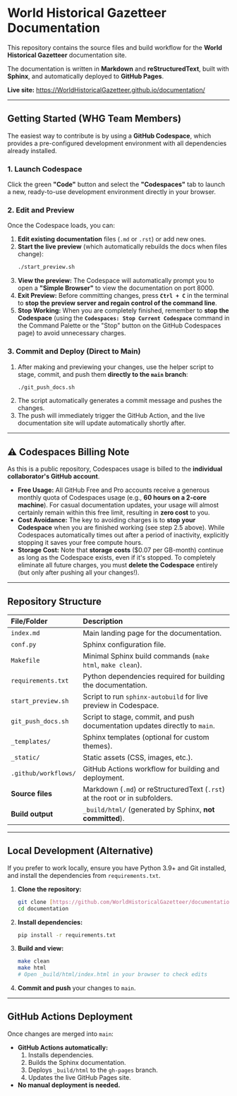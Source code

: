 # World Historical Gazetteer Documentation

This repository contains the source files and build workflow for the **World Historical Gazetteer** documentation site.

The documentation is written in **Markdown** and **reStructuredText**, built with **Sphinx**, and automatically deployed to **GitHub Pages**.

**Live site:** <https://WorldHistoricalGazetteer.github.io/documentation/>

---

## Getting Started (WHG Team Members)

The easiest way to contribute is by using a **GitHub Codespace**, which provides a pre-configured development environment with all dependencies already installed.

### 1. Launch Codespace

Click the green **"Code"** button and select the **"Codespaces"** tab to launch a new, ready-to-use development environment directly in your browser.

### 2. Edit and Preview

Once the Codespace loads, you can:

1.  **Edit existing documentation** files (`.md` or `.rst`) or add new ones.
2.  **Start the live preview** (which automatically rebuilds the docs when files change):
    ```bash
    ./start_preview.sh
    ```
3.  **View the preview:** The Codespace will automatically prompt you to open a **"Simple Browser"** to view the documentation on port 8000.
4.  **Exit Preview:** Before committing changes, press **`Ctrl + C`** in the terminal to **stop the preview server and regain control of the command line**.
5.  **Stop Working:** When you are completely finished, remember to **stop the Codespace** (using the **`Codespaces: Stop Current Codespace`** command in the Command Palette or the "Stop" button on the GitHub Codespaces page) to avoid unnecessary charges.

### 3. Commit and Deploy (Direct to Main)

1.  After making and previewing your changes, use the helper script to stage, commit, and push them **directly to the `main` branch**:
    ```bash
    ./git_push_docs.sh
    ```
2.  The script automatically generates a commit message and pushes the changes.
3.  The push will immediately trigger the GitHub Action, and the live documentation site will update automatically shortly after.

---

## ⚠️ Codespaces Billing Note

As this is a public repository, Codespaces usage is billed to the **individual collaborator's GitHub account**.

* **Free Usage:** All GitHub Free and Pro accounts receive a generous monthly quota of Codespaces usage (e.g., **60 hours on a 2-core machine**). For casual documentation updates, your usage will almost certainly remain within this free limit, resulting in **zero cost** to you.
* **Cost Avoidance:** The key to avoiding charges is to **stop your Codespace** when you are finished working (see step 2.5 above). While Codespaces automatically times out after a period of inactivity, explicitly stopping it saves your free compute hours.
* **Storage Cost:** Note that **storage costs** ($\$0.07$ per GB-month) continue as long as the Codespace exists, even if it's stopped. To completely eliminate all future charges, you must **delete the Codespace** entirely (but only after pushing all your changes!).

---

## Repository Structure

| File/Folder | Description |
| :--- | :--- |
| `index.md` | Main landing page for the documentation. |
| `conf.py` | Sphinx configuration file. |
| `Makefile` | Minimal Sphinx build commands (`make html`, `make clean`). |
| `requirements.txt` | Python dependencies required for building the documentation. |
| `start_preview.sh` | Script to run `sphinx-autobuild` for live preview in Codespace. |
| `git_push_docs.sh` | Script to stage, commit, and push documentation updates directly to `main`. |
| `_templates/` | Sphinx templates (optional for custom themes). |
| `_static/` | Static assets (CSS, images, etc.). |
| `.github/workflows/` | GitHub Actions workflow for building and deployment. |
| **Source files** | Markdown (`.md`) or reStructuredText (`.rst`) at the root or in subfolders. |
| **Build output** | `_build/html/` (generated by Sphinx, **not committed**). |

---

## Local Development (Alternative)

If you prefer to work locally, ensure you have Python 3.9+ and Git installed, and install the dependencies from `requirements.txt`.

1.  **Clone the repository:**
    ```bash
    git clone [https://github.com/WorldHistoricalGazetteer/documentation.git](https://github.com/WorldHistoricalGazetteer/documentation.git)
    cd documentation
    ```
2.  **Install dependencies:**
    ```bash
    pip install -r requirements.txt
    ```
3.  **Build and view:**
    ```bash
    make clean
    make html
    # Open _build/html/index.html in your browser to check edits
    ```
4.  **Commit and push** your changes to `main`.

---

## GitHub Actions Deployment

Once changes are merged into `main`:

* **GitHub Actions automatically:**
    1.  Installs dependencies.
    2.  Builds the Sphinx documentation.
    3.  Deploys `_build/html` to the `gh-pages` branch.
    4.  Updates the live GitHub Pages site.
* **No manual deployment is needed.**